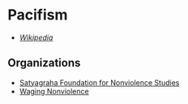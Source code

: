 # Pacifism

- [*Wikipedia*](https://en.wikipedia.org/wiki/Pacifism)

## Organizations

- [Satyagraha Foundation for Nonviolence Studies](http://www.satyagrahafoundation.org/)
- [Waging Nonviolence](https://wagingnonviolence.org/)
